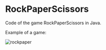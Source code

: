 # RockPaperScissors

Code of the game RockPaperScissors in Java.

Example of a game:

![rockpaper](https://user-images.githubusercontent.com/15103657/123198953-46134c80-d4ae-11eb-96e2-a8ad944b5d57.png)

